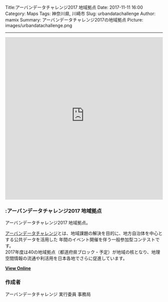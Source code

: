 Title:アーバンデータチャレンジ2017 地域拠点
Date: 2017-11-11 16:00
Category: Maps
Tags: 神奈川県, 川崎市
Slug: urbandatachallenge
Author: mamix
Summary: アーバンデータチャレンジ2017の地域拠点
Picture: images/urbandatachallenge.png

---


<iframe width="100%" height="520" frameborder="0" src="https://urbandatachallenge.carto.com/builder/f39630b4-31f4-11e6-bcaf-0e674067d321/embed" allowfullscreen webkitallowfullscreen mozallowfullscreen oallowfullscreen msallowfullscreen></iframe>

### :アーバンデータチャレンジ2017 地域拠点
アーバンデータチャレンジ2017 地域拠点。

[アーバンデータチャレンジ](http://urbandata-challenge.jp/)とは、地域課題の解決を目的に、地方自治体を中心とする公共データを活用した
年間のイベント開催を伴う一般参加型コンテストです。  
2017年度は40の地域拠点（都道府県ブロック・予定）が地域の核となり、地理空間情報の流通や利活用を日本各地でさらに促進しています。  


**[View Online](https://urbandatachallenge.carto.com/builder/f39630b4-31f4-11e6-bcaf-0e674067d321/embed)**


### 作成者
アーバンデータチャレンジ 実行委員 事務局
